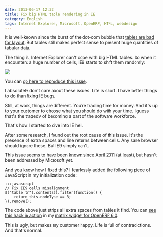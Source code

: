 ```yaml
---
date: 2013-06-17 12:32
title: Fix big HTML table rendering in IE
category: English
tags: Internet Explorer, Microsoft, OpenERP, HTML, webdesign
---
```


It is well-known since the burst of the dot-com bubble that [tables are bad for layout](https://en.wikipedia.org/wiki/Tableless_web_design). But tables still makes perfect sense to present huge quantities of tabular data.

The thing is, Internet Explorer can't cope with big HTML tables. So when it encounters a huge number of cells, IE9 starts to shift them randomly:

![](/uploads/2013/go-home-internet-explorer-you-are-drunk.png)

You can [go here to reproduce this issue](https://jsfiddle.net/kiranmn/kYRnV/).

I absolutely don't care about these issues. Life is short. I have better things to do than fixing IE bugs.

Still, at work, things are different. You're trading time for money. And it's up to your customer to choose what you should do with your time. I guess that's the tragedy of becoming a part of the software workforce.

That's how I started to dive into IE hell.

After some research, I found out the root cause of this issue. It's the presence of extra spaces and line returns between cells. Any sane browser should ignore these. But IE9 simply can't.

This issue seems to have been [known since April 2011](https://social.msdn.microsoft.com/Forums/en-US/iewebdevelopment/thread/28d78780-c95c-4c35-9695-237ebb912d90) (at least), but hasn't been addressed by Microsoft yet.

And you know how I fixed this? I fearlessly added the following piece of JavaScript in my initialization code:

    :::javascript
    // Fix IE9 cells misalignment
    $("table tr").contents().filter(function() {
        return this.nodeType == 3;
    }).remove();

The code above just strips all extra spaces from tables it find. You can [see this hack in action](https://github.com/kdeldycke/smile_openerp_matrix_widget/commit/c9646dd344e6bc05d5b9f8d33bd3cd6116e1c0f3) in my [matrix widget for OpenERP 6.0](https://kevin.deldycke.com/2012/08/announcing-openerp-matrix-widget/).

This is ugly, but makes my customer happy. Life is full of contradictions. And that's normal.
